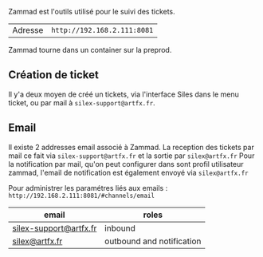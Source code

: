 Zammad est l'outils utilisé pour le suivi des tickets.

|         |                             |
| ------- | --------------------------- |
| Adresse | `http://192.168.2.111:8081` |

Zammad tourne dans un container sur la preprod.

## Création de ticket

Il y'a deux moyen de créé un tickets, via l'interface Siles dans le menu ticket, ou par mail à `silex-support@artfx.fr`.

## Email

Il existe 2 addresses email associé à Zammad.
La reception des tickets par mail ce fait via `silex-support@artfx.fr` et la sortie par `silex@artfx.fr`
Pour la notification par mail, qu'on peut configurer dans sont profil utilisateur zammad, l'email de notification est également envoyé via `silex@artfx.fr`

Pour administrer les paramétres liés aux emails : `http://192.168.2.111:8081/#channels/email`

| email                  | roles                     |
| ---------------------- | ------------------------- |
| silex-support@artfx.fr | inbound                   |
| silex@artfx.fr         | outbound and notification |
